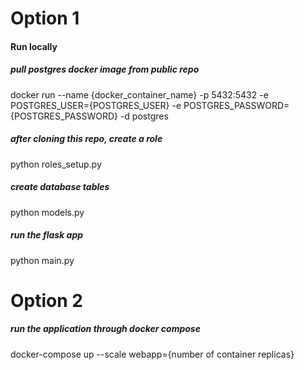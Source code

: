 # Option 1

#### Run locally

##### pull postgres docker image from public repo

docker run --name {docker_container_name} -p 5432:5432 -e POSTGRES_USER={POSTGRES_USER} -e
POSTGRES_PASSWORD={POSTGRES_PASSWORD} -d postgres

##### after cloning this repo, create a role
python roles_setup.py

##### create database tables 
python models.py

##### run the flask app
python main.py


# Option 2

##### run the application through docker compose
docker-compose up --scale webapp={number of container replicas}
